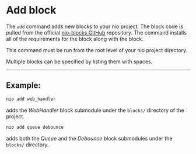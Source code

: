 # Add block

The `add` command adds new blocks to your nio project. The block code is pulled from the official [nio-blocks GitHub](https://github.com/nio-blocks) repository. The command installs all of the requirements for the block along with the block.

This command must be run from the root level of your nio project directory.

Multiple blocks can be specified by listing them with spaces.

---

## Example:

```bash
nio add web_handler
```
adds the _WebHandler_ block submodule under the `blocks/` directory of the project.

```bash
nio add queue debounce
```
adds both the _Queue_ and the _Debounce_ block submodules under the `blocks/` directory.

